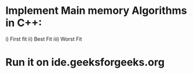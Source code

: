 # Implement Main memory Algorithms in C++:
i)   First fit
ii)  Best Fit
iii) Worst Fit
# Run it on ide.geeksforgeeks.org

